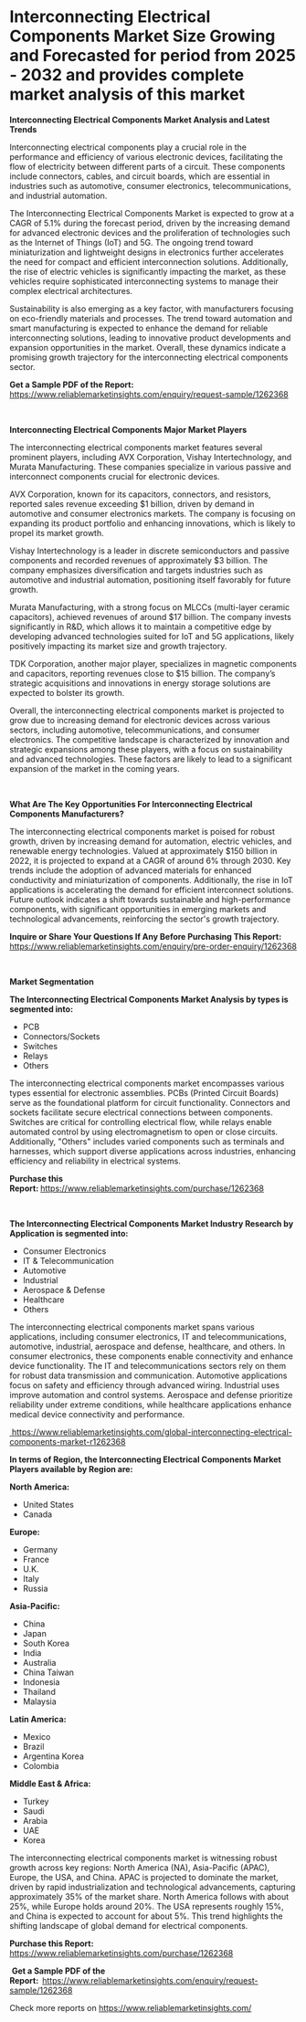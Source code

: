 <p><h1>Interconnecting Electrical Components Market Size Growing and Forecasted for period from 2025 - 2032 and provides complete market analysis of this market</h1></p><p><strong>Interconnecting Electrical Components Market Analysis and Latest Trends</strong></p>
<p><p>Interconnecting electrical components play a crucial role in the performance and efficiency of various electronic devices, facilitating the flow of electricity between different parts of a circuit. These components include connectors, cables, and circuit boards, which are essential in industries such as automotive, consumer electronics, telecommunications, and industrial automation.</p><p>The Interconnecting Electrical Components Market is expected to grow at a CAGR of 5.1% during the forecast period, driven by the increasing demand for advanced electronic devices and the proliferation of technologies such as the Internet of Things (IoT) and 5G. The ongoing trend toward miniaturization and lightweight designs in electronics further accelerates the need for compact and efficient interconnection solutions. Additionally, the rise of electric vehicles is significantly impacting the market, as these vehicles require sophisticated interconnecting systems to manage their complex electrical architectures.</p><p>Sustainability is also emerging as a key factor, with manufacturers focusing on eco-friendly materials and processes. The trend toward automation and smart manufacturing is expected to enhance the demand for reliable interconnecting solutions, leading to innovative product developments and expansion opportunities in the market. Overall, these dynamics indicate a promising growth trajectory for the interconnecting electrical components sector.</p></p>
<p><strong>Get a Sample PDF of the Report:&nbsp;</strong> <a href="https://www.reliablemarketinsights.com/enquiry/request-sample/1262368?utm_campaign=2206&utm_medium=2&utm_source=Github&utm_content=ia&utm_term=12022025&utm_id=interconnecting-electrical-components">https://www.reliablemarketinsights.com/enquiry/request-sample/1262368</a></p>
<p>&nbsp;</p>
<p><strong>Interconnecting Electrical Components Major Market Players</strong></p>
<p><p>The interconnecting electrical components market features several prominent players, including AVX Corporation, Vishay Intertechnology, and Murata Manufacturing. These companies specialize in various passive and interconnect components crucial for electronic devices.</p><p>AVX Corporation, known for its capacitors, connectors, and resistors, reported sales revenue exceeding $1 billion, driven by demand in automotive and consumer electronics markets. The company is focusing on expanding its product portfolio and enhancing innovations, which is likely to propel its market growth.</p><p>Vishay Intertechnology is a leader in discrete semiconductors and passive components and recorded revenues of approximately $3 billion. The company emphasizes diversification and targets industries such as automotive and industrial automation, positioning itself favorably for future growth.</p><p>Murata Manufacturing, with a strong focus on MLCCs (multi-layer ceramic capacitors), achieved revenues of around $17 billion. The company invests significantly in R&D, which allows it to maintain a competitive edge by developing advanced technologies suited for IoT and 5G applications, likely positively impacting its market size and growth trajectory.</p><p>TDK Corporation, another major player, specializes in magnetic components and capacitors, reporting revenues close to $15 billion. The company’s strategic acquisitions and innovations in energy storage solutions are expected to bolster its growth.</p><p>Overall, the interconnecting electrical components market is projected to grow due to increasing demand for electronic devices across various sectors, including automotive, telecommunications, and consumer electronics. The competitive landscape is characterized by innovation and strategic expansions among these players, with a focus on sustainability and advanced technologies. These factors are likely to lead to a significant expansion of the market in the coming years.</p></p>
<p>&nbsp;</p>
<p><strong>What Are The Key Opportunities For Interconnecting Electrical Components Manufacturers?</strong></p>
<p><p>The interconnecting electrical components market is poised for robust growth, driven by increasing demand for automation, electric vehicles, and renewable energy technologies. Valued at approximately $150 billion in 2022, it is projected to expand at a CAGR of around 6% through 2030. Key trends include the adoption of advanced materials for enhanced conductivity and miniaturization of components. Additionally, the rise in IoT applications is accelerating the demand for efficient interconnect solutions. Future outlook indicates a shift towards sustainable and high-performance components, with significant opportunities in emerging markets and technological advancements, reinforcing the sector's growth trajectory.</p></p>
<p><strong>Inquire or Share Your Questions If Any Before Purchasing This Report:</strong> <a href="https://www.reliablemarketinsights.com/enquiry/pre-order-enquiry/1262368?utm_campaign=2206&utm_medium=2&utm_source=Github&utm_content=ia&utm_term=12022025&utm_id=interconnecting-electrical-components">https://www.reliablemarketinsights.com/enquiry/pre-order-enquiry/1262368</a></p>
<p>&nbsp;</p>
<p><strong>Market Segmentation</strong></p>
<p><strong>The Interconnecting Electrical Components Market Analysis by types is segmented into:</strong></p>
<p><ul><li>PCB</li><li>Connectors/Sockets</li><li>Switches</li><li>Relays</li><li>Others</li></ul></p>
<p><p>The interconnecting electrical components market encompasses various types essential for electronic assemblies. PCBs (Printed Circuit Boards) serve as the foundational platform for circuit functionality. Connectors and sockets facilitate secure electrical connections between components. Switches are critical for controlling electrical flow, while relays enable automated control by using electromagnetism to open or close circuits. Additionally, "Others" includes varied components such as terminals and harnesses, which support diverse applications across industries, enhancing efficiency and reliability in electrical systems.</p></p>
<p><strong>Purchase this Report:&nbsp;</strong><a href="https://www.reliablemarketinsights.com/purchase/1262368?utm_campaign=2206&utm_medium=2&utm_source=Github&utm_content=ia&utm_term=12022025&utm_id=interconnecting-electrical-components">https://www.reliablemarketinsights.com/purchase/1262368</a></p>
<p>&nbsp;</p>
<p><strong>The Interconnecting Electrical Components Market Industry Research by Application is segmented into:</strong></p>
<p><ul><li>Consumer Electronics</li><li>IT & Telecommunication</li><li>Automotive</li><li>Industrial</li><li>Aerospace & Defense</li><li>Healthcare</li><li>Others</li></ul></p>
<p><p>The interconnecting electrical components market spans various applications, including consumer electronics, IT and telecommunications, automotive, industrial, aerospace and defense, healthcare, and others. In consumer electronics, these components enable connectivity and enhance device functionality. The IT and telecommunications sectors rely on them for robust data transmission and communication. Automotive applications focus on safety and efficiency through advanced wiring. Industrial uses improve automation and control systems. Aerospace and defense prioritize reliability under extreme conditions, while healthcare applications enhance medical device connectivity and performance.</p></p>
<p><a href="https://www.reliablemarketinsights.com/global-interconnecting-electrical-components-market-r1262368?utm_campaign=2206&utm_medium=2&utm_source=Github&utm_content=ia&utm_term=12022025&utm_id=interconnecting-electrical-components">&nbsp;https://www.reliablemarketinsights.com/global-interconnecting-electrical-components-market-r1262368</a></p>
<p><strong>In terms of Region, the Interconnecting Electrical Components Market Players available by Region are:</strong></p>
<p>
    <p> <strong> North America: </strong>
        <ul>
            <li>United States</li>
            <li>Canada</li>
        </ul>
        </p> 
    <p> <strong> Europe: </strong>
        <ul>
            <li>Germany</li>
            <li>France</li>
            <li>U.K.</li>
            <li>Italy</li>
            <li>Russia</li>
        </ul>
        </p> 
    <p> <strong> Asia-Pacific: </strong>
        <ul>
            <li>China</li>
            <li>Japan</li>
            <li>South Korea</li>
            <li>India</li>
            <li>Australia</li>
            <li>China Taiwan</li>
            <li>Indonesia</li>
            <li>Thailand</li>
            <li>Malaysia</li>
        </ul>
        </p> 
    <p> <strong> Latin America: </strong>
        <ul>
            <li>Mexico</li>
            <li>Brazil</li>
            <li>Argentina Korea</li>
            <li>Colombia</li>
        </ul>
        </p> 
    <p> <strong> Middle East & Africa: </strong>
        <ul>
            <li>Turkey</li>
            <li>Saudi</li>
            <li>Arabia</li>
            <li>UAE</li>
            <li>Korea</li>
        </ul>
    </p>
    </p>
<p><p>The interconnecting electrical components market is witnessing robust growth across key regions: North America (NA), Asia-Pacific (APAC), Europe, the USA, and China. APAC is projected to dominate the market, driven by rapid industrialization and technological advancements, capturing approximately 35% of the market share. North America follows with about 25%, while Europe holds around 20%. The USA represents roughly 15%, and China is expected to account for about 5%. This trend highlights the shifting landscape of global demand for electrical components.</p></p>
<p><strong>Purchase this Report: </strong><a href="https://www.reliablemarketinsights.com/purchase/1262368?utm_campaign=2206&utm_medium=2&utm_source=Github&utm_content=ia&utm_term=12022025&utm_id=interconnecting-electrical-components">https://www.reliablemarketinsights.com/purchase/1262368</a></p>
<p>&nbsp;<strong>Get a Sample PDF of the Report:&nbsp;&nbsp;</strong><a href="https://www.reliablemarketinsights.com/enquiry/request-sample/1262368?utm_campaign=2206&utm_medium=2&utm_source=Github&utm_content=ia&utm_term=12022025&utm_id=interconnecting-electrical-components">https://www.reliablemarketinsights.com/enquiry/request-sample/1262368</a></p>
<p><strong></strong></p>
<p>Check more reports on <a href="https://www.reliablemarketinsights.com/?utm_campaign=2206&utm_medium=2&utm_source=Github&utm_content=ia&utm_term=12022025&utm_id=interconnecting-electrical-components">https://www.reliablemarketinsights.com/</a></p>